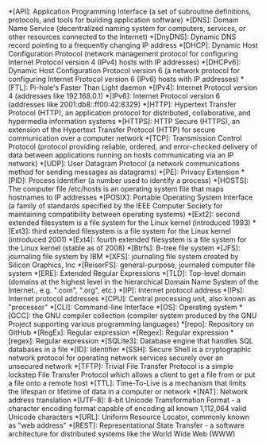 
*[API]: Application Programming Interface (a set of subroutine definitions, protocols, and tools for building application software)
*[DNS]: Domain Name Service (decentralized naming system for computers, services, or other resources connected to the Internet)
*[DnyDNS]: Dynamic DNS record pointing to a frequently changing IP address
*[DHCP]: Dynamic Host Configuration Protocol (network management protocol for configuring Internet Protocol version 4 (IPv4) hosts with IP addresses)
*[DHCPv6]: Dynamic Host Configuration Protocol version 6 (a network protocol for configuring Internet Protocol version 6 (IPv6) hosts with IP addresses)
*[FTL]: Pi-hole's Faster Than Light daemon
*[IPv4]: Internet Protocol version 4 (addresses like 192.168.0.1)
*[IPv6]: Internet Protocol version 6 (addresses like 2001:db8::ff00:42:8329)
*[HTTP]: Hypertext Transfer Protocol (HTTP), an application protocol for distributed, collaborative, and hypermedia information systems
*[HTTPS]: HTTP Secure (HTTPS), an extension of the Hypertext Transfer Protocol (HTTP) for secure communication over a computer network
*[TCP]: Transmission Control Protocol (protocol providing reliable, ordered, and error-checked delivery of data between applications running on hosts communicating via an IP network)
*[UDP]: User Datagram Protocol (a network communications method for sending messages as datagrams)
*[PE]: Privacy Extension
*[PID]: Process identifier (a number used to identify a process)
*[HOSTS]: The computer file /etc/hosts is an operating system file that maps hostnames to IP addresses
*[POSIX]: Portable Operating System Interface (a family of standards specified by the IEEE Computer Society for maintaining compatibility between operating systems)
*[Ext2]: second extended filesystem is a file system for the Linux kernel (introduced 1993)
*[Ext3]: third extended filesystem is a file system for the Linux kernel (introduced 2001)
*[Ext4]: fourth extended filesystem is a file system for the Linux kernel (stable as of 2008)
*[Btrfs]: B-tree file system
*[JFS]: journaling file system by IBM
*[XFS]: journaling file system created by Silicon Graphics, Inc
*[ReiserFS]: general-purpose, journaled computer file system
*[ERE]: Extended Regular Expressions
*[TLD]: Top-level domain (domains at the highest level in the hierarchical Domain Name System of the Internet., e.g. ".com", ".org", etc.)
*[IP]: Internet protocol address
*[IPs]: Internet protocol addresses
*[CPU]: Central processing unit, also known as "processor"
*[CLI]: Command-line Interface
*[OS]: Operating system
*[GCC]: the GNU compiler collection (compiler system produced by the GNU Project supporting various programming languages)
*[repo]: Repository on GitHub
*[RegEx]: Regular expression
*[Regex]: Regular expression
*[regex]: Regular expression
*[SQLite3]: Database engine that handles SQL databases in a file
*[ID]: Identifier
*[SSH]: Secure Shell is a cryptographic network protocol for operating network services securely over an unsecured network
*[TFTP]: Trivial File Transfer Protocol is a simple lockstep File Transfer Protocol which allows a client to get a file from or put a file onto a remote host
*[TTL]: Time-To-Live is a mechanism that limits the lifespan or lifetime of data in a computer or network
*[NAT]: Network address translation
*[UTF-8]: 8-bit Unicode Transformation Format - a character encoding format capable of encoding all known 1,112,064 valid Unicode characters
*[URL]: Uniform Resource Locator, commonly known as "web address"
*[REST]: Representational State Transfer - a software architecture for distributed systems like the World Wide Web (WWW)
